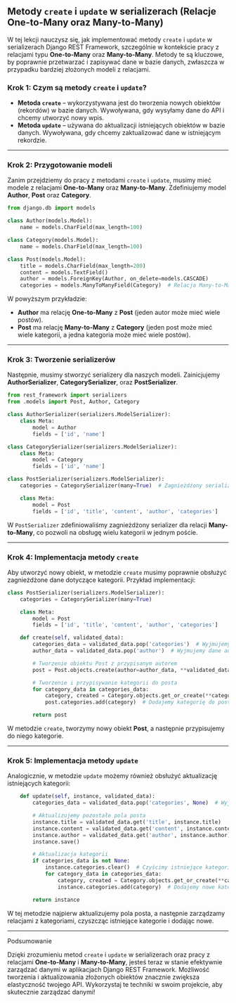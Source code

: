 ## Metody `create` i `update` w serializerach (Relacje One-to-Many oraz Many-to-Many)

W tej lekcji nauczysz się, jak implementować metody `create` i `update` w serializerach Django REST Framework, szczególnie w kontekście pracy z relacjami typu **One-to-Many** oraz **Many-to-Many**. Metody te są kluczowe, by poprawnie przetwarzać i zapisywać dane w bazie danych, zwłaszcza w przypadku bardziej złożonych modeli z relacjami.

### Krok 1: Czym są metody `create` i `update`?

- **Metoda `create`** – wykorzystywana jest do tworzenia nowych obiektów (rekordów) w bazie danych. Wywoływana, gdy wysyłamy dane do API i chcemy utworzyć nowy wpis.
- **Metoda `update`** – używana do aktualizacji istniejących obiektów w bazie danych. Wywoływana, gdy chcemy zaktualizować dane w istniejącym rekordzie.

---

### Krok 2: Przygotowanie modeli

Zanim przejdziemy do pracy z metodami `create` i `update`, musimy mieć modele z relacjami **One-to-Many** oraz **Many-to-Many**. Zdefiniujemy model **Author**, **Post** oraz **Category**.

```python
from django.db import models

class Author(models.Model):
    name = models.CharField(max_length=100)

class Category(models.Model):
    name = models.CharField(max_length=100)

class Post(models.Model):
    title = models.CharField(max_length=200)
    content = models.TextField()
    author = models.ForeignKey(Author, on_delete=models.CASCADE)
    categories = models.ManyToManyField(Category)  # Relacja Many-to-Many z Category
```

W powyższym przykładzie:

- **Author** ma relację **One-to-Many** z **Post** (jeden autor może mieć wiele postów).
- **Post** ma relację **Many-to-Many** z **Category** (jeden post może mieć wiele kategorii, a jedna kategoria może mieć wiele postów).

---

### Krok 3: Tworzenie serializerów

Następnie, musimy stworzyć serializery dla naszych modeli. Zainicjujemy **AuthorSerializer**, **CategorySerializer**, oraz **PostSerializer**.

```python
from rest_framework import serializers
from .models import Post, Author, Category

class AuthorSerializer(serializers.ModelSerializer):
    class Meta:
        model = Author
        fields = ['id', 'name']

class CategorySerializer(serializers.ModelSerializer):
    class Meta:
        model = Category
        fields = ['id', 'name']

class PostSerializer(serializers.ModelSerializer):
    categories = CategorySerializer(many=True)  # Zagnieżdżony serializer dla relacji Many-to-Many

    class Meta:
        model = Post
        fields = ['id', 'title', 'content', 'author', 'categories']
```

W `PostSerializer` zdefiniowaliśmy zagnieżdżony serializer dla relacji **Many-to-Many**, co pozwoli na obsługę wielu kategorii w jednym poście.

---

### Krok 4: Implementacja metody `create`

Aby utworzyć nowy obiekt, w metodzie `create` musimy poprawnie obsłużyć zagnieżdżone dane dotyczące kategorii. Przykład implementacji:

```python
class PostSerializer(serializers.ModelSerializer):
    categories = CategorySerializer(many=True)

    class Meta:
        model = Post
        fields = ['id', 'title', 'content', 'author', 'categories']

    def create(self, validated_data):
        categories_data = validated_data.pop('categories')  # Wyjmujemy dane kategorii
        author_data = validated_data.pop('author')  # Wyjmujemy dane autora

        # Tworzenie obiektu Post z przypisanym autorem
        post = Post.objects.create(author=author_data, **validated_data)

        # Tworzenie i przypisywanie kategorii do posta
        for category_data in categories_data:
            category, created = Category.objects.get_or_create(**category_data)
            post.categories.add(category)  # Dodajemy kategorię do posta

        return post
```

W metodzie `create`, tworzymy nowy obiekt **Post**, a następnie przypisujemy do niego kategorie.

---

### Krok 5: Implementacja metody `update`

Analogicznie, w metodzie `update` możemy również obsłużyć aktualizację istniejących kategorii:

```python
    def update(self, instance, validated_data):
        categories_data = validated_data.pop('categories', None)  # Wyjmujemy dane kategorii

        # Aktualizujemy pozostałe pola posta
        instance.title = validated_data.get('title', instance.title)
        instance.content = validated_data.get('content', instance.content)
        instance.author = validated_data.get('author', instance.author)
        instance.save()

        # Aktualizacja kategorii
        if categories_data is not None:
            instance.categories.clear()  # Czyścimy istniejące kategorie
            for category_data in categories_data:
                category, created = Category.objects.get_or_create(**category_data)
                instance.categories.add(category)  # Dodajemy nowe kategorie do posta

        return instance
```

W tej metodzie najpierw aktualizujemy pola posta, a następnie zarządzamy relacjami z kategoriami, czyszcząc istniejące kategorie i dodając nowe.

---

Podsumowanie

Dzięki zrozumieniu metod `create` i `update` w serializerach oraz pracy z relacjami **One-to-Many** i **Many-to-Many**, jesteś teraz w stanie efektywnie zarządzać danymi w aplikacjach Django REST Framework. Możliwość tworzenia i aktualizowania złożonych obiektów znacznie zwiększa elastyczność twojego API. Wykorzystaj te techniki w swoim projekcie, aby skutecznie zarządzać danymi!
